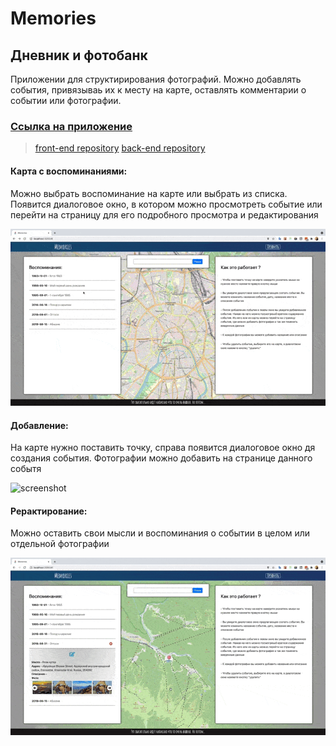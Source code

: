 # Memories

## Дневник и фотобанк

Приложении для структирирования фотографий. Можно добавлять события, привязываь их к месту на карте, оставлять комментарии о событии или фотографии.


### [Ссылка на приложение](https://shellipov.github.io/memories_front)

>[front-end repository](https://github.com/shellipov/memories_front)
>[back-end repository](https://github.com/shellipov/memories_back)

#### Карта с воспоминаниями:
  Можно выбрать воспоминание на карте или выбрать из списка.
  Появится диалоговое окно, в котором можно просмотреть событие или перейти на страницу для его подробного просмотра и редактирования

![screenshot](readme-assets/screen_1.gif)

#### Добавление:

  На карте нужно поставить точку, справа появится диалоговое окно дя создания события.
  Фотографии можно добавить на странице данного событя
  
![screenshot](readme-assets/screen_2.gif)

#### Рерактирование:

  Можно оставить свои мысли и воспоминания о событии в целом или отдельной фотографии

![screenshot](readme-assets/screen_3.gif)

